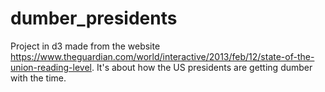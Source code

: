 # dumber_presidents
Project in d3 made from the website https://www.theguardian.com/world/interactive/2013/feb/12/state-of-the-union-reading-level.
It's about how the US presidents are getting dumber with the time.
